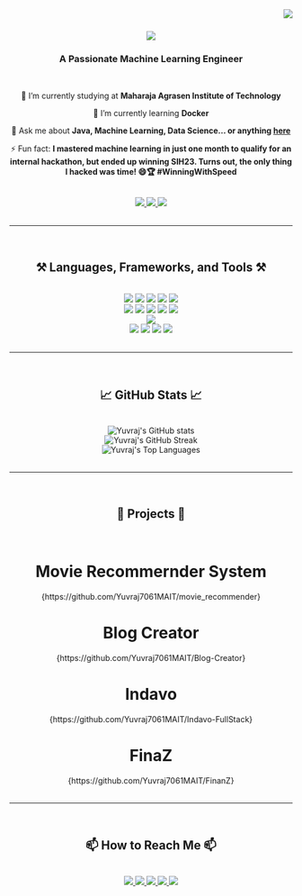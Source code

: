 <img align="right" src="https://visitor-badge.laobi.icu/badge?page_id=Yuvraj7061MAIT.Yuvraj7061MAIT" />

<h1 align="center">
    <img src="https://readme-typing-svg.herokuapp.com/?font=Righteous&size=35&center=true&vCenter=true&width=500&height=70&duration=4000&lines=Hi+There!+👋;+I'm+Yuvraj+Singh!;" />
</h1>

<h3 align="center">A Passionate Machine Learning Engineer</h3>

<br/>

<div align="center">
 
 🔭 I’m currently studying at **Maharaja Agrasen Institute of Technology**
 
 🌱 I’m currently learning **Docker**

💬 Ask me about **Java, Machine Learning, Data Science... or anything [here](https://github.com/Yuvraj7061MAIT?tab=repositories)**

⚡ Fun fact: **I mastered machine learning in just one month to qualify for an internal hackathon, but ended up winning SIH23. Turns out, the only thing I hacked was time! 😄🏆 #WinningWithSpeed**

</div>

<br/>

<div align="center"> 
  <a href="mailto:yuvraj.singh.mait@gmail.com">
    <img src="https://img.shields.io/badge/Gmail-333333?style=for-the-badge&logo=gmail&logoColor=red" />
  </a>
  <a href="https://www.linkedin.com/in/yuvraj-singh-ml/" target="_blank">
    <img src="https://img.shields.io/badge/LinkedIn-0077B5?style=for-the-badge&logo=linkedin&logoColor=white" />
  </a>
  <a href="https://yuvrajsingh-ml.netlify.app/" target="_blank">
    <img src="https://img.shields.io/badge/Portfolio-FF5722?style=for-the-badge&logo=google-chrome&logoColor=white" />
  </a>
</div>

<br/>
<hr/>
<br/>

<h2 align="center">⚒️ Languages, Frameworks, and Tools ⚒️</h2>
<br/>
<div align="center" class="tech-icons">
    <div class="row">
        <img src="https://skillicons.dev/icons?i=java" />
        <img src="https://skillicons.dev/icons?i=html" />
        <img src="https://skillicons.dev/icons?i=css" />
        <img src="https://skillicons.dev/icons?i=js" />
        <img src="https://skillicons.dev/icons?i=python" />
    </div>
    <div class="row">
        <img src="https://skillicons.dev/icons?i=sklearn" />
        <img src="https://skillicons.dev/icons?i=tensorflow" />
        <img src="https://skillicons.dev/icons?i=spring" />
        <img src="https://skillicons.dev/icons?i=flask" />
        <img src="https://skillicons.dev/icons?i=dotnet" />
    </div>
    <div class="row">
        <img src="https://skillicons.dev/icons?i=express" />
    </div>
    <div class="row">
        <img src="https://skillicons.dev/icons?i=postman" />
        <img src="https://skillicons.dev/icons?i=docker" />
        <img src="https://skillicons.dev/icons?i=github" />
        <img src="https://skillicons.dev/icons?i=mysql" />
    </div>
</div>

<br/>
<hr/>
<br/>

<h2 align="center">📈 GitHub Stats 📈</h2>
<br/>
<div align="center">
    <img src="https://github-readme-stats.vercel.app/api?username=Yuvraj7061MAIT&show_icons=true&theme=radical" alt="Yuvraj's GitHub stats" />
    <br/>
    <img src="https://github-readme-streak-stats.herokuapp.com/?user=Yuvraj7061MAIT&theme=radical" alt="Yuvraj's GitHub Streak" />
    <br/>
    <img src="https://github-readme-stats.vercel.app/api/top-langs/?username=Yuvraj7061MAIT&layout=compact&theme=radical" alt="Yuvraj's Top Languages" />
</div>

<br/>
<hr/>
<br/>

<h2 align="center">🚀 Projects 🚀</h2>
<br/>
<div align="center">
<h1>Movie Recommernder System</h1> {https://github.com/Yuvraj7061MAIT/movie_recommender}
<h1>Blog Creator</h1> {https://github.com/Yuvraj7061MAIT/Blog-Creator}
<h1>Indavo</h1> {https://github.com/Yuvraj7061MAIT/Indavo-FullStack}
<h1>FinaZ</h1> {https://github.com/Yuvraj7061MAIT/FinanZ}
</div>

<br/>
<hr/>
<br/>

<h2 align="center">📫 How to Reach Me 📫</h2>
<br/>
<div align="center">
  <a href="mailto:yuvraj.singh.mait@gmail.com">
    <img src="https://img.shields.io/badge/Gmail-333333?style=for-the-badge&logo=gmail&logoColor=red" />
  </a>
  <a href="https://www.linkedin.com/in/yuvraj-singh-ml/" target="_blank">
    <img src="https://img.shields.io/badge/LinkedIn-0077B5?style=for-the-badge&logo=linkedin&logoColor=white" />
  </a>
  <a href="https://yuvrajsingh-ml.netlify.app/" target="_blank">
    <img src="https://img.shields.io/badge/Portfolio-FF5722?style=for-the-badge&logo=google-chrome&logoColor=white" />
  </a>
  <a href="https://twitter.com/Yuvraj7061MAIT" target="_blank">
    <img src="https://img.shields.io/badge/Twitter-1DA1F2?style=for-the-badge&logo=twitter&logoColor=white" />
  </a>
  <a href="https://www.instagram.com/yuvraj7061mait/" target="_blank">
    <img src="https://img.shields.io/badge/Instagram-E4405F?style=for-the-badge&logo=instagram&logoColor=white" />
  </a>
</div>
